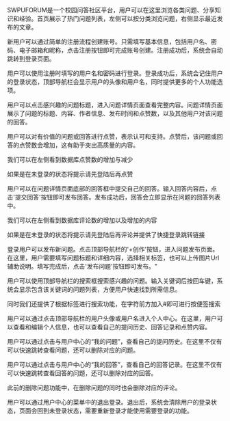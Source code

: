 
SWPUFORUM是一个校园问答社区平台，用户可以在这里浏览各类问题、分享知识和经验。首页展示了热门问题列表，左侧可以按分类浏览问题，右侧显示最近发布的文章。

  
 新用户可以通过简单的注册流程创建账号。只需填写基本信息，包括用户名、密码、电子邮箱和昵称，点击注册按钮即可完成账号创建。注册成功后，系统会自动跳转到登录页面。

  

用户可以使用注册时填写的用户名和密码进行登录。登录成功后，系统会记住用户的登录状态，顶部导航栏会显示用户的头像和用户名，同时提供更多的个人功能选项。



用户可以点击感兴趣的问题标题，进入问题详情页面查看完整内容。问题详情页面展示了问题的标题、内容、作者信息、发布时间和点赞数，以及其他用户对该问题的回答。


用户可以对有价值的问题或回答进行点赞，表示认可和支持。点赞后，该问题或回答的点赞数会增加，这有助于突出高质量的内容。

我们可以在左侧看到数据库点赞数的增加与减少

如果是在未登录的状态将提示请先登陆后再点赞


用户可以在问题详情页面底部的回答框中提交自己的回答。输入回答内容后，点击'提交回答'按钮即可发布回答。发布成功后，回答会立即显示在问题的回答列表中。

我们可以在左侧看到数据库评论数的增加以及增加的内容

如果是在未登录的状态将提示请先登陆后再评论并提供了快捷登录跳转链接

登录用户可以发布新问题。点击顶部导航栏的'+创作'按钮，进入问题发布页面。在这里，用户需要填写问题标题和详细内容，选择相关标签，也可以上传图片Url辅助说明。填写完成后，点击'发布问题'按钮即可发布。"

  


用户可以使用顶部导航栏的搜索框搜索感兴趣的问题。输入关键词后按回车键，系统会显示包含该关键词的问题列表，方便用户快速找到所需信息。

同时我们还提供了根据标签进行搜索功能，在字符前方加入#即可进行按便签搜索

  

用户可以通过点击顶部导航栏的用户头像或用户名进入个人中心。在这里，用户可以查看和编辑个人信息，也可以查看自己的提问历史、回答记录和点赞内容。


用户可以通过点击与用户中心的“我的问题”，查看自己的提问历史。在这里不仅有可以快速跳转查看问题，还可以删除对应的问题。

用户可以通过点击与用户中心的“我的回答”，查看自己的回答记录。在这里不仅有可以快速跳转查看回答的问题，还可以删除对应的回答。

此前的删除问题功能中，在删除问题的同时也会删除对应的评论。

  

用户可以通过用户中心的菜单中的退出登录。退出后，系统会清除用户的登录状态，页面会回到未登录状态，需要重新登录才能使用需要登录的功能。

  

